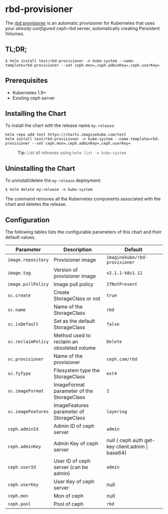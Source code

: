 # rbd-provisioner

The [rbd provisioner](https://github.com/kubernetes-incubator/external-storage/tree/master/ceph/rbd) is an automatic provisioner for Kubernetes that uses your *already configured* ceph-rbd server, automatically creating Persistent Volumes.

## TL;DR;

```console
$ helm install test/rbd-provisioner -n kube-system --name-template=rbd-provisioner --set ceph.mon=,ceph.adminKey=,ceph.userKey=
```

## Prerequisites

- Kubernetes 1.9+
- Existing ceph server 

## Installing the Chart

To install the chart with the release name `my-release`:

```console
helm repo add test https://charts.imaginekube.com/test
helm install test/rbd-provisioner -n kube-system --name-template=rbd-provisioner --set ceph.mon=,ceph.adminKey=,ceph.userKey=

```

> **Tip**: List all releases using `helm list -n kube-system`

## Uninstalling the Chart

To uninstall/delete the `my-release` deployment:

```console
$ helm delete my-release -n kube-system
```

The command removes all the Kubernetes components associated with the chart and deletes the release.

## Configuration

The following tables lists the configurable parameters of this chart and their default values.

| Parameter                         | Description                                 | Default                                                   |
| --------------------------------- | -------------------------------------       | --------------------------------------------------------- |
| `image.repository`                | Provisioner image                           | `imaginekube/rbd-provisioner`         |
| `image.tag`                       | Version of provisioner image                | `v2.1.1-k8s1.11`                                          |
| `image.pullPolicy`                | Image pull policy                           | `IfNotPresent`                                            |
| `sc.create`                       | Create StorageClass or not                  | `true`                                              |
| `sc.name`                         | Name of the StorageClass                    | `rbd`                                              |
| `sc.isDefault`                    | Set as the default StorageClass             | `false`	                                              |
| `sc.reclaimPolicy`                | Method used to reclaim an obsoleted volume  | `Delete` 	                              |
| `sc.provisioner`                  | Name of the provisioner                     |  `ceph.com/rbd`                                         |
| `sc.fyType`                       | Filesystem type the StorageClass            |  `ext4`                                         |
| `sc.imageFormat`                  | ImageFormat parameter of the StorageClass   |  `2`                             |
| `sc.imageFeatures`                | ImageFeatures parameter of StorageClass      |  `layering`                                         |
| `ceph.adminId`                    | Admin ID of ceph server                     | `admin`                                     |
| `ceph.adminKey`                   | Admin Key of ceph server                    | null ( ceph auth get-key client.admin &#124; base64)   | 
| `ceph.userId`                     | User ID of ceph server (can be admin)       | `admin` |
| `ceph.userKey`                    | User Key of ceph server                     | null |
| `ceph.mon` 		                | Mon of ceph                                 | null						   |
| `ceph.pool`	                    | Pool of ceph                                | `rbd`						      |

